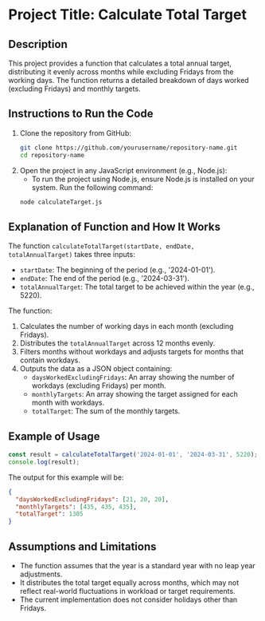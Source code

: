 
# Project Title: **Calculate Total Target**

## Description
This project provides a function that calculates a total annual target, distributing it evenly across months while excluding Fridays from the working days. The function returns a detailed breakdown of days worked (excluding Fridays) and monthly targets.

## Instructions to Run the Code
1. Clone the repository from GitHub:
   ```bash
   git clone https://github.com/yourusername/repository-name.git
   cd repository-name
   ```
2. Open the project in any JavaScript environment (e.g., Node.js):
   - To run the project using Node.js, ensure Node.js is installed on your system. Run the following command:
   ```bash
   node calculateTarget.js
   ```

## Explanation of Function and How It Works
The function `calculateTotalTarget(startDate, endDate, totalAnnualTarget)` takes three inputs:
- `startDate`: The beginning of the period (e.g., '2024-01-01').
- `endDate`: The end of the period (e.g., '2024-03-31').
- `totalAnnualTarget`: The total target to be achieved within the year (e.g., 5220).

The function:
1. Calculates the number of working days in each month (excluding Fridays).
2. Distributes the `totalAnnualTarget` across 12 months evenly.
3. Filters months without workdays and adjusts targets for months that contain workdays.
4. Outputs the data as a JSON object containing:
   - `daysWorkedExcludingFridays`: An array showing the number of workdays (excluding Fridays) per month.
   - `monthlyTargets`: An array showing the target assigned for each month with workdays.
   - `totalTarget`: The sum of the monthly targets.

## Example of Usage
```js
const result = calculateTotalTarget('2024-01-01', '2024-03-31', 5220);
console.log(result);
```

The output for this example will be:
```json
{
  "daysWorkedExcludingFridays": [21, 20, 20],
  "monthlyTargets": [435, 435, 435],
  "totalTarget": 1305
}
```

## Assumptions and Limitations
- The function assumes that the year is a standard year with no leap year adjustments.
- It distributes the total target equally across months, which may not reflect real-world fluctuations in workload or target requirements.
- The current implementation does not consider holidays other than Fridays.

